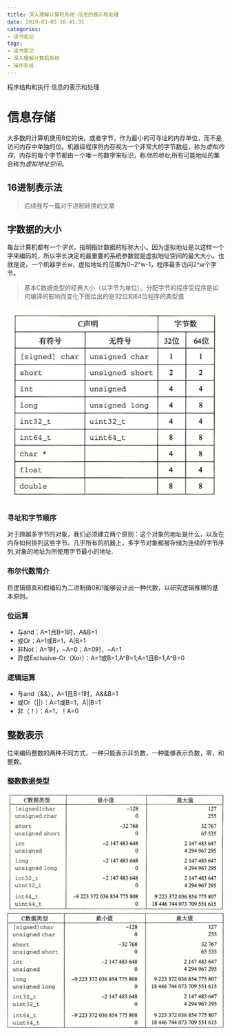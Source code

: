 ```yaml
---
title: 深入理解计算机系统-信息的表示和处理
date: 2019-03-05 16:41:31
categories:
- 读书笔记
tags:
- 读书笔记
- 深入理解计算机系统
- 操作系统
---
```


程序结构和执行
信息的表示和处理

# 信息存储

大多数的计算机使用8位的快，或者字节，作为最小的可寻址的内存单位，而不是访问内存中单独的位。机器级程序将内存视为一个非常大的字节数组，称为*虚拟内存*，内存的每个字节都由一个唯一的数字来标识，称*他的地址*,所有可能地址的集合称为*虚拟地址空间*。

## 16进制表示法

> 后续我写一篇对于进制转换的文章

## 字数据的大小

每台计算机都有一个*字长*，指明指针数据的标称大小。因为虚拟地址是以这样一个字来编码的，所以字长决定的最重要的系统参数就是虚拟地址空间的最大大小。也就是说，一个机器字长w，虚拟地址的范围为0~2^w-1，程序最多访问2^w个字节。

> 基本C数据类型的经典大小（以字节为单位）。分配字节的程序受程序是如何编译的影响而变化下图给出的是32位和64位程序的典型值

![基本C数据的典型大小](/assets/images/csapp-2-1-2.png)

### 寻址和字节顺序

对于跨越多字节的对象，我们必须建立两个原则：这个对象的地址是什么，以及在内存如何排列这些字节。几乎所有的机器上，多字节对象都被存储为连续的字节序列,对象的地址为所使用字节最小的地址.

### 布尔代数简介

将逻辑值真和假编码为二进制值0和1能够设计出一种代数，以研究逻辑推理的基本原则。

### 位运算

- 与and：A=1且B=1时，A&B=1
- 或Or：A=1或B=1，A|B=1
- 非Not：A=1时，~A=0；A=0时，~A=1
- 异或Exclusive-Or（Xor）：A=1或B=1,A^B=1;A=1且B=1,A^B=0

### 逻辑运算

- 与and（&&），A=1且B=1时，A&&B=1
- 或Or（||）：A=1或B=1，A||B=1
- 非（！）：A=1，！A=0

## 整数表示

位来编码整数的两种不同方式，一种只能表示非负数，一种能够表示负数，零，和整数。


### 整数数据类型

![32位程序上C语言整数类型取值范围](/assets/images/csapp-2-2-1.png)
![32位程序上C语言整数类型取值范围](/assets/images/csapp-2-2-1-2.png)
















